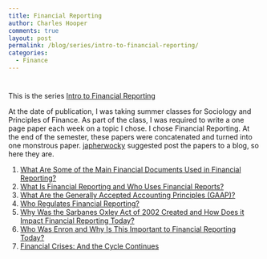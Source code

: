 ```yaml
---
title: Financial Reporting
author: Charles Hooper
comments: true
layout: post
permalink: /blog/series/intro-to-financial-reporting/
categories:
  - Finance
---
```

# 

This is the series [Intro to Financial Reporting][1]

At the date of publication, I was taking summer classes for Sociology and Principles of Finance. As part of the class, I was required to write a one page paper each week on a topic I chose. I chose Financial Reporting. At the end of the semester, these papers were concatenated and turned into one monstrous paper. [japherwocky][2] suggested post the papers to a blog, so here they are.


 [1]: http://www.charleshooper.net/blog/series/intro-to-financial-reporting/ "Intro to Financial Reporting"
 [2]: http://japherwocky.posterous.com/

1. [What Are Some of the Main Financial Documents Used in Financial Reporting?][3]
2. [What Is Financial Reporting and Who Uses Financial Reports?][4]
3. [What Are the Generally Accepted Accounting Principles (GAAP)?][5]
4. [Who Regulates Financial Reporting?][6]
5. [Why Was the Sarbanes Oxley Act of 2002 Created and How Does it Impact Financial Reporting Today?][7]
6. [Who Was Enron and Why Is This Important to Financial Reporting Today?][8]
7. [Financial Crises: And the Cycle Continues][9]

  [3]: http://www.charleshooper.net/blog/what-are-some-of-the-main-financial-documents-used-in-financial-reporting/
  [4]: http://www.charleshooper.net/blog/what-is-financial-reporting-and-who-uses-financial-reports/
  [5]: http://www.charleshooper.net/blog/what-are-the-generally-accepted-accounting-principles-gaap/
  [6]: http://www.charleshooper.net/blog/who-regulates-financial-reporting/
  [7]: http://www.charleshooper.net/blog/why-was-the-sarbanes-oxley-act-of-2002-created-and-how-does-it-impact-financial-reporting-today/
  [8]: http://www.charleshooper.net/blog/who-was-enron-and-why-is-this-important-to-financial-reporting-today/
  [9]: http://www.charleshooper.net/blog/financial-crises-and-the-cycle-continues/

